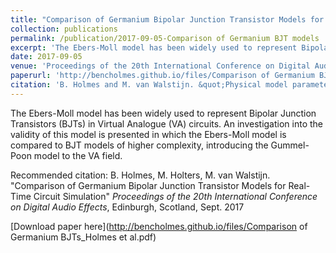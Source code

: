 ```yaml
---
title: "Comparison of Germanium Bipolar Junction Transistor Models for Real-Time Circuit Simulation"
collection: publications
permalink: /publication/2017-09-05-Comparison of Germanium BJT models
excerpt: 'The Ebers-Moll model has been widely used to represent Bipolar Junction Transistors (BJTs) in Virtual Analogue (VA) circuits. An investigation into the validity of this model is presented in which the Ebers-Moll model is compared to BJT models of higher complexity, introducing the Gummel-Poon model to the VA field.'
date: 2017-09-05
venue: 'Proceedings of the 20th International Conference on Digital Audio Effects, Edinburgh, Scotland'
paperurl: 'http://bencholmes.github.io/files/Comparison of Germanium BJTs_Holmes et al.pdf'
citation: 'B. Holmes and M. van Walstijn. &quot;Physical model parameter optimisation for calibrated emulation of the Dallas Rangemaster Treble Booster guitar pedal&quot; <i>Proceedings of the 19th International Conference on Digital Audio Effects</i>, Brno, Czech Republic, Sept. 2016'
---
```

The Ebers-Moll model has been widely used to represent Bipolar Junction Transistors (BJTs) in Virtual Analogue (VA) circuits. An investigation into the validity of this model is presented in which the Ebers-Moll model is compared to BJT models of higher complexity, introducing the Gummel-Poon model to the VA field.

Recommended citation: B. Holmes, M. Holters, M. van Walstijn. "Comparison of Germanium Bipolar Junction Transistor Models for Real-Time Circuit Simulation" <i>Proceedings of the 20th International Conference on Digital Audio Effects</i>, Edinburgh, Scotland, Sept. 2017

[Download paper here](http://bencholmes.github.io/files/Comparison of Germanium BJTs_Holmes et al.pdf)
